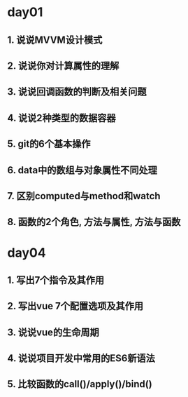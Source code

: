 # day01
## 1. 说说MVVM设计模式
## 2. 说说你对计算属性的理解
## 3. 说说回调函数的判断及相关问题
## 4. 说说2种类型的数据容器
## 5. git的6个基本操作
## 6. data中的数组与对象属性不同处理
## 7. 区别computed与method和watch
## 8. 函数的2个角色, 方法与属性, 方法与函数

# day04
## 1. 写出7个指令及其作用
## 2. 写出vue 7个配置选项及其作用
## 3. 说说vue的生命周期
## 4. 说说项目开发中常用的ES6新语法
## 5. 比较函数的call()/apply()/bind()

